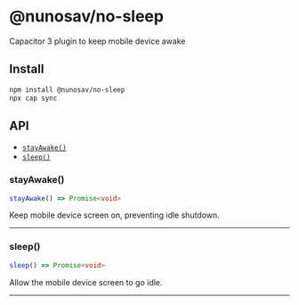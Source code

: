 # @nunosav/no-sleep

Capacitor 3 plugin to keep mobile device awake

## Install

```bash
npm install @nunosav/no-sleep
npx cap sync
```

## API

<docgen-index>

* [`stayAwake()`](#stayawake)
* [`sleep()`](#sleep)

</docgen-index>

<docgen-api>
<!--Update the source file JSDoc comments and rerun docgen to update the docs below-->

### stayAwake()

```typescript
stayAwake() => Promise<void>
```

Keep mobile device screen on, preventing idle shutdown.

--------------------


### sleep()

```typescript
sleep() => Promise<void>
```

Allow the mobile device screen to go idle.

--------------------

</docgen-api>
